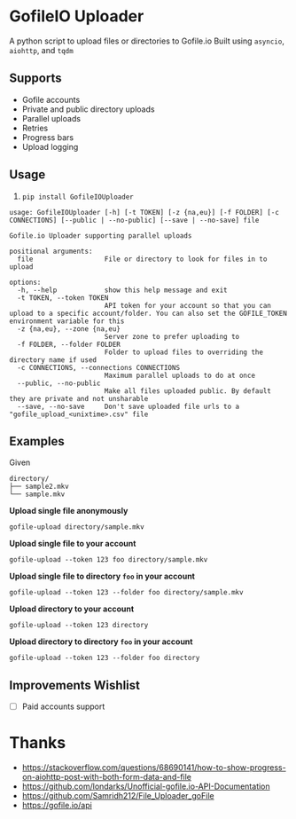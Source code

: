 # GofileIO Uploader

A python script to upload files or directories to Gofile.io
Built using `asyncio`, `aiohttp`, and `tqdm`

## Supports
- Gofile accounts
- Private and public directory uploads
- Parallel uploads
- Retries
- Progress bars
- Upload logging

## Usage
1. `pip install GofileIOUploader`

```
usage: GofileIOUploader [-h] [-t TOKEN] [-z {na,eu}] [-f FOLDER] [-c CONNECTIONS] [--public | --no-public] [--save | --no-save] file

Gofile.io Uploader supporting parallel uploads

positional arguments:
  file                  File or directory to look for files in to upload

options:
  -h, --help            show this help message and exit
  -t TOKEN, --token TOKEN
                        API token for your account so that you can upload to a specific account/folder. You can also set the GOFILE_TOKEN environment variable for this
  -z {na,eu}, --zone {na,eu}
                        Server zone to prefer uploading to
  -f FOLDER, --folder FOLDER
                        Folder to upload files to overriding the directory name if used
  -c CONNECTIONS, --connections CONNECTIONS
                        Maximum parallel uploads to do at once
  --public, --no-public
                        Make all files uploaded public. By default they are private and not unsharable
  --save, --no-save     Don't save uploaded file urls to a "gofile_upload_<unixtime>.csv" file

```
## Examples
Given
```
directory/
├── sample2.mkv
└── sample.mkv
```
**Upload single file anonymously**

`gofile-upload directory/sample.mkv`

**Upload single file to your account**

`gofile-upload --token 123 foo directory/sample.mkv`

**Upload single file to directory `foo` in your account**

`gofile-upload --token 123 --folder foo directory/sample.mkv`

**Upload directory to your account**

`gofile-upload --token 123 directory`

**Upload directory to directory `foo` in your account**

`gofile-upload --token 123 --folder foo directory`

## Improvements Wishlist
- [ ] Paid accounts support

# Thanks
- https://stackoverflow.com/questions/68690141/how-to-show-progress-on-aiohttp-post-with-both-form-data-and-file
- https://github.com/londarks/Unofficial-gofile.io-API-Documentation
- https://github.com/Samridh212/File_Uploader_goFile
- https://gofile.io/api